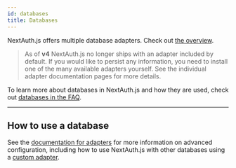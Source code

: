 ```yaml
---
id: databases
title: Databases
---
```


NextAuth.js offers multiple database adapters. Check out [the overview](/adapters/overview).

> As of **v4** NextAuth.js no longer ships with an adapter included by default. If you would like to persist any information, you need to install one of the many available adapters yourself. See the individual adapter documentation pages for more details.

To learn more about databases in NextAuth.js and how they are used, check out [databases in the FAQ](/faq#databases).

---


## How to use a database

See the [documentation for adapters](/adapters/overview) for more information on advanced configuration, including how to use NextAuth.js with other databases using a [custom adapter](/tutorials/creating-a-database-adapter).
